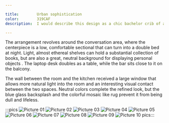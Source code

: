 ```yaml
---

title:        Urban sophistication
color:        319CAF
description:  I would describe this design as a chic bachelor crib of a metro-sexual. Sleek, white furniture, a generous lounge area and glossy surfaces create a stylish interior that looks fashionable and sophisticated, despite its small size.

---
```

The arrangement revolves around the conversation area, where the centerpiece is a low, comfortable sectional that can turn into a double bed at night. Light, almost ethereal shelves can hold a substantial collection of books, but are also a great, neutral background for displaying personal objects . The laptop desk doubles as a table, while the bar sits close to it on the balcony.

The wall between the room and the kitchen received a large window that allows more natural light into the room and an interesting visual contact between the two spaces. Neutral colors complete the refined look, but the blue glass backsplash and the colorful mosaic like rug prevent it from being dull and lifeless.

:::pics
![Picture 01](jpg)
![Picture 02](jpg)
![Picture 03](jpg)
![Picture 04](jpg)
![Picture 05](jpg)
![Picture 06](jpg)
![Picture 07](jpg)
![Picture 08](jpg)
![Picture 09](jpg)
![Picture 10](jpg)
pics:::
